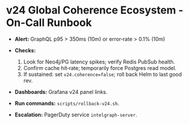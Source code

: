 # v24 Global Coherence Ecosystem - On-Call Runbook

- **Alert:** GraphQL p95 > 350ms (10m) or error‑rate > 0.1% (10m)
- **Checks:**
  1.  Look for Neo4j/PG latency spikes; verify Redis PubSub health.
  2.  Confirm cache hit‑rate; temporarily force Postgres read model.
  3.  If sustained: set `v24.coherence=false`; roll back Helm to last good rev.

- **Dashboards:** Grafana v24 panel links.
- **Run commands:** `scripts/rollback-v24.sh`.
- **Escalation:** PagerDuty service `intelgraph-server`.
